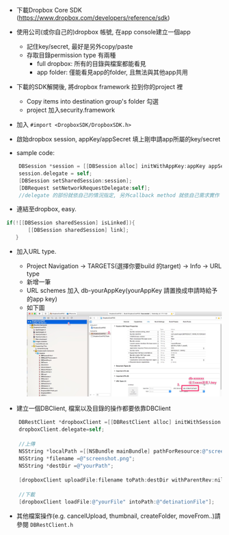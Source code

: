 - 下載Dropbox Core SDK (<https://www.dropbox.com/developers/reference/sdk>)

- 使用公司(或你自己的)dropbox 帳號, 在app console建立一個app
  - 記住key/secret, 最好是另外copy/paste 
  - 存取目錄permission type 有兩種
    - full dropbox: 所有的目錄與檔案都能看見
    - app folder: 僅能看見app的folder, 且無法與其他app共用
    
- 下載的SDK解開後, 將dropbox framework 拉到你的project 裡
  - Copy items into destination group's folder 勾選
  - project 加入security.framework
  
- 加入 `#import <DropboxSDK/DropboxSDK.h>`

- 啟始dropbox session, appKey/appSecret 填上剛申請app所屬的key/secret

- sample code:
```objective-c
    DBSession *session = [[DBSession alloc] initWithAppKey:appKey appSecret:appSecret root:root];
    session.delegate = self;
    [DBSession setSharedSession:session];
    [DBRequest setNetworkRequestDelegate:self];
    //delegate 的部份就依自己的情況指定, 另外callback method 就依自己需求實作
```

- 連結至dropbox, easy.
```objective-c
if(![[DBSession sharedSession] isLinked]){
       [[DBSession sharedSession] link];
   }
```

- 加入URL type.
  - Project Navigation -> TARGETS(選擇你要build 的target) -> Info -> URL type
  - 新增一筆
  - URL schemes 加入 db-yourAppKey(yourAppKey 請置換成申請時給予的app key)
  - 如下圖![](https://raw.githubusercontent.com/catskytw/ChangeLiaoDocument/master/dropboxURLType.jpg)
  
- 建立一個DBClient, 檔案以及目錄的操作都要依靠DBClient
```objective-c
    DBRestClient *dropboxClient =[[DBRestClient alloc] initWithSession:[DBSession sharedSession]];
    dropboxClient.delegate=self;

    //上傳
    NSString *localPath =[[NSBundle mainBundle] pathForResource:@"screenshot" ofType:@"png"];
    NSString *filename =@"screenshot.png";
    NSString *destDir =@"yourPath";
    
    [dropboxClient uploadFile:filename toPath:destDir withParentRev:nil fromPath:localPath];
    
    //下載
    [dropboxClient loadFile:@"yourFile" intoPath:@"detinationFile"];
```

- 其他檔案操作(e.g. cancelUpload, thumbnail, createFolder, moveFrom..)請參閱 `DBRestClient.h`
  
